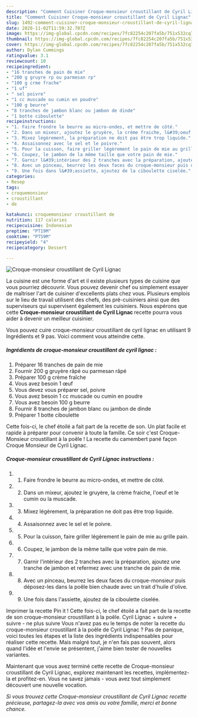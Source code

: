 ```yaml
---
description: "Comment Cuisiner Croque-monsieur croustillant de Cyril Lignac"
title: "Comment Cuisiner Croque-monsieur croustillant de Cyril Lignac"
slug: 1492-comment-cuisiner-croque-monsieur-croustillant-de-cyril-lignac
date: 2020-11-02T11:59:32.707Z
image: https://img-global.cpcdn.com/recipes/7fc82254c207fa5b/751x532cq70/croque-monsieur-croustillant-de-cyril-lignac-photo-principale-de-la-recette.jpg
thumbnail: https://img-global.cpcdn.com/recipes/7fc82254c207fa5b/751x532cq70/croque-monsieur-croustillant-de-cyril-lignac-photo-principale-de-la-recette.jpg
cover: https://img-global.cpcdn.com/recipes/7fc82254c207fa5b/751x532cq70/croque-monsieur-croustillant-de-cyril-lignac-photo-principale-de-la-recette.jpg
author: Dylan Cummings
ratingvalue: 3.1
reviewcount: 10
recipeingredient:
- "16 tranches de pain de mie"
- "200 g gruyre rp ou parmesan rp"
- "100 g crme frache"
- "1 uf"
- " sel poivre"
- "1 cc muscade ou cumin en poudre"
- "100 g beurre"
- "8 tranches de jambon blanc ou jambon de dinde"
- "1 botte ciboulette"
recipeinstructions:
- "1. Faire frondre le beurre au micro-ondes, et mettre de côté."
- "2. Dans un mixeur, ajoutez le gruyère, la crème fraiche, l&#39;oeuf et le cumin ou la muscade."
- "3. Mixez légèrement, la préparation ne doit pas être trop liquide."
- "4. Assaisonnez avec le sel et le poivre."
- "5. Pour la cuisson, faire griller légèrement le pain de mie au grille pain."
- "6. Coupez, le jambon de la même taille que votre pain de mie."
- "7. Garnir l&#39;intérieur des 2 tranches avec la préparation, ajoutez une tranche de jambon et refermez avec une tranche de pain de mie."
- "8. Avec un pinceau, beurrez les deux faces du croque-monsieur puis déposez-les dans la poêle bien chaude avec un trait d&#39;huile d&#39;olive."
- "9. Une fois dans l&#39;assiette, ajoutez de la ciboulette ciselée."
categories:
- Resep
tags:
- croquemonsieur
- croustillant
- de

katakunci: croquemonsieur croustillant de 
nutrition: 117 calories
recipecuisine: Indonesian
preptime: "PT19M"
cooktime: "PT59M"
recipeyield: "4"
recipecategory: Dessert

---
```



![Croque-monsieur croustillant de Cyril Lignac](https://img-global.cpcdn.com/recipes/7fc82254c207fa5b/751x532cq70/croque-monsieur-croustillant-de-cyril-lignac-photo-principale-de-la-recette.jpg)

La cuisine est une forme d'art et il existe plusieurs types de cuisine que vous pourriez découvrir. Vous pouvez devenir chef ou simplement essayer de maîtriser l'art de cuisiner d'excellents plats chez vous. Plusieurs emplois sur le lieu de travail utilisent des chefs, des pré-cuisiniers ainsi que des superviseurs qui supervisent également les cuisiniers. Nous espérons que cette <strong> Croque-monsieur croustillant de Cyril Lignac </strong> recette pourra vous aider à devenir un meilleur cuisinier.

<!--inarticleads1-->

Vous pouvez cuire croque-monsieur croustillant de cyril lignac en utilisant 9 Ingrédients et 9 pas. Voici comment vous atteindre cette.

##### Ingrédients de croque-monsieur croustillant de cyril lignac :

1. Préparer 16 tranches de pain de mie
1. Fournir 200 g gruyère râpé ou parmesan râpé
1. Préparer 100 g crème fraîche
1. Vous avez besoin 1 œuf
1. Vous devez vous préparer  sel, poivre
1. Vous avez besoin 1 cc muscade ou cumin en poudre
1. Vous avez besoin 100 g beurre
1. Fournir 8 tranches de jambon blanc ou jambon de dinde
1. Préparer 1 botte ciboulette


Cette fois-ci, le chef étoilé a fait part de la recette de son. Un plat facile et rapide à préparer pour convenir à toute la famille. Ce soir c&#39;est Croque-Monsieur croustillant à la poêle ! La recette du camembert pané façon Croque Monsieur de Cyril Lignac. 

<!--inarticleads2-->

##### Croque-monsieur croustillant de Cyril Lignac instructions :

1. 1. Faire frondre le beurre au micro-ondes, et mettre de côté.
1. 2. Dans un mixeur, ajoutez le gruyère, la crème fraiche, l&#39;oeuf et le cumin ou la muscade.
1. 3. Mixez légèrement, la préparation ne doit pas être trop liquide.
1. 4. Assaisonnez avec le sel et le poivre.
1. 5. Pour la cuisson, faire griller légèrement le pain de mie au grille pain.
1. 6. Coupez, le jambon de la même taille que votre pain de mie.
1. 7. Garnir l&#39;intérieur des 2 tranches avec la préparation, ajoutez une tranche de jambon et refermez avec une tranche de pain de mie.
1. 8. Avec un pinceau, beurrez les deux faces du croque-monsieur puis déposez-les dans la poêle bien chaude avec un trait d&#39;huile d&#39;olive.
1. 9. Une fois dans l&#39;assiette, ajoutez de la ciboulette ciselée.


Imprimer la recette Pin it ! Cette fois-ci, le chef étoilé a fait part de la recette de son croque-monsieur croustillant à la poêle. Cyril Lignac + suivre + suivre - ne plus suivre Vous n&#39;avez pas eu le temps de noter la recette du croque-monsieur croustillant à la poêle de Cyril Lignac ? Pas de panique, voici toutes les étapes et la liste des ingrédients indispensables pour réaliser cette recette. Mais malgré tout, je n&#39;en fais pas souvent, alors quand l&#39;idée et l&#39;envie se présentent, j&#39;aime bien tester de nouvelles variantes. 

<!--inarticleads1-->

<p>
Maintenant que vous avez terminé cette recette de Croque-monsieur croustillant de Cyril Lignac, explorez maintenant les recettes, implémentez-la et profitez-en. Vous ne savez jamais - vous avez tout simplement découvert une nouvelle vocation.
</p>

<p>
<i>Si vous trouvez cette Croque-monsieur croustillant de Cyril Lignac recette précieuse, partagez-la avec vos amis ou votre famille, merci et bonne chance.</i>
</p>
